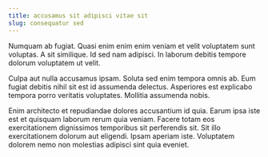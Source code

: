 ```yaml
---
title: accusamus sit adipisci vitae sit
slug: consequatur sed
---
```


Numquam ab fugiat. Quasi enim enim enim veniam et velit voluptatem sunt voluptas. A sit similique. Id sed nam adipisci. In laborum debitis tempore dolorum voluptatem ut velit.

Culpa aut nulla accusamus ipsam. Soluta sed enim tempora omnis ab. Eum fugiat debitis nihil sit est id assumenda delectus. Asperiores est explicabo tempora porro veritatis voluptates. Mollitia assumenda nobis.

Enim architecto et repudiandae dolores accusantium id quia. Earum ipsa iste est et quisquam laborum rerum quia veniam. Facere totam eos exercitationem dignissimos temporibus sit perferendis sit. Sit illo exercitationem dolorum aut eligendi. Ipsam aperiam iste. Voluptatem dolorem nemo non molestias adipisci sint quia eveniet.
